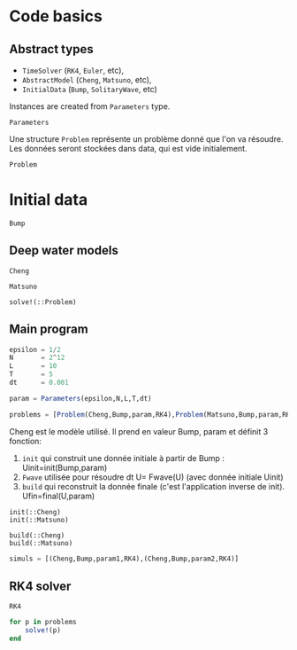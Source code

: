 # Code basics

## Abstract types

  - `TimeSolver` (`RK4`, `Euler`, etc), 
  - `AbstractModel` (`Cheng`, `Matsuno`, etc), 
  - `InitialData` (`Bump`, `SolitaryWave`, etc)

Instances are created from `Parameters` type.

```@docs
Parameters
```

Une structure `Problem`  représente un problème donné que l'on va résoudre.
Les données seront stockées dans data, qui est vide initialement.

```@docs
Problem
```

# Initial data

```@docs
Bump
```

## Deep water models

```@docs
Cheng
```

```@docs
Matsuno
```

```@docs
solve!(::Problem)
```

## Main program

```julia
epsilon = 1/2
N       = 2^12
L       = 10
T       = 5
dt      = 0.001

param = Parameters(epsilon,N,L,T,dt)

problems = [Problem(Cheng,Bump,param,RK4),Problem(Matsuno,Bump,param,RK4)]
```

Cheng est le modèle utilisé. Il prend en valeur Bump, param et définit 3 fonction:
  1. `init` qui construit une donnée initiale à partir de Bump : Uinit=init(Bump,param)
  2. `Fwave` utilisée pour résoudre dt U= Fwave(U) (avec donnée initiale Uinit)
  3. `build` qui reconstruit la donnée finale (c'est l'application inverse de init). Ufin=final(U,param)

```@docs
init(::Cheng)
init(::Matsuno)
```

```@docs
build(::Cheng)
build(::Matsuno)
```

```julia
simuls = [(Cheng,Bump,param1,RK4),(Cheng,Bump,param2,RK4)]
```

## RK4 solver

```@docs
RK4
```

```julia
for p in problems
    solve!(p)
end
```  
